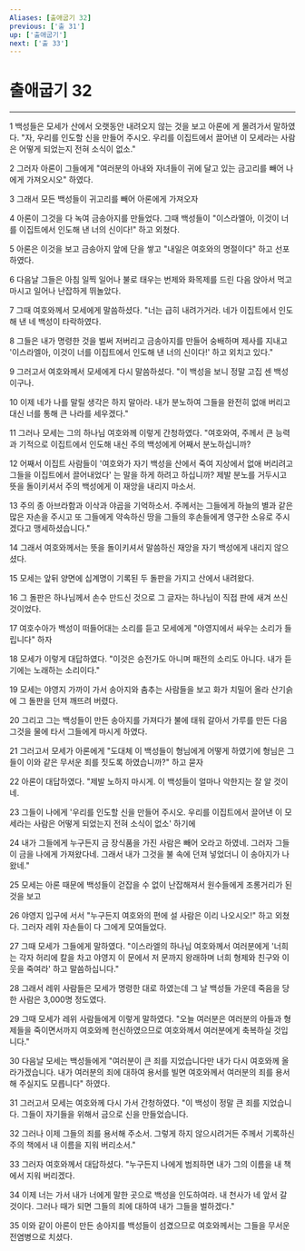 ```yaml
---
Aliases: [출애굽기 32]
previous: ['출 31']
up: ['출애굽기']
next: ['출 33']
---
```

# 출애굽기 32

***


1 백성들은 모세가 산에서 오랫동안 내려오지 않는 것을 보고 아론에 게 몰려가서 말하였다. "자, 우리를 인도할 신을 만들어 주시오. 우리를 이집트에서 끌어낸 이 모세라는 사람은 어떻게 되었는지 전혀 소식이 없소." 

2 그러자 아론이 그들에게 "여러분의 아내와 자녀들이 귀에 달고 있는 금고리를 빼어 나에게 가져오시오" 하였다. 

3 그래서 모든 백성들이 귀고리를 빼어 아론에게 가져오자 

4 아론이 그것을 다 녹여 금송아지를 만들었다. 그때 백성들이 "이스라엘아, 이것이 너를 이집트에서 인도해 낸 너의 신이다!" 하고 외쳤다. 

5 아론은 이것을 보고 금송아지 앞에 단을 쌓고 "내일은 여호와의 명절이다" 하고 선포하였다. 

6 다음날 그들은 아침 일찍 일어나 불로 태우는 번제와 화목제를 드린 다음 앉아서 먹고 마시고 일어나 난잡하게 뛰놀았다. 

7 그때 여호와께서 모세에게 말씀하셨다. "너는 급히 내려가거라. 네가 이집트에서 인도해 낸 네 백성이 타락하였다. 

8 그들은 내가 명령한 것을 벌써 저버리고 금송아지를 만들어 숭배하며 제사를 지내고 '이스라엘아, 이것이 너를 이집트에서 인도해 낸 너의 신이다!' 하고 외치고 있다." 

9 그러고서 여호와께서 모세에게 다시 말씀하셨다. "이 백성을 보니 정말 고집 센 백성이구나. 

10 이제 네가 나를 말릴 생각은 하지 말아라. 내가 분노하여 그들을 완전히 없애 버리고 대신 너를 통해 큰 나라를 세우겠다." 

11 그러나 모세는 그의 하나님 여호와께 이렇게 간청하였다. "여호와여, 주께서 큰 능력과 기적으로 이집트에서 인도해 내신 주의 백성에게 어째서 분노하십니까? 

12 어째서 이집트 사람들이 '여호와가 자기 백성을 산에서 죽여 지상에서 없애 버리려고 그들을 이집트에서 끌어내었다' 는 말을 하게 하려고 하십니까? 제발 분노를 거두시고 뜻을 돌이키셔서 주의 백성에게 이 재앙을 내리지 마소서. 

13 주의 종 아브라함과 이삭과 야곱을 기억하소서. 주께서는 그들에게 하늘의 별과 같은 많은 자손을 주시고 또 그들에게 약속하신 땅을 그들의 후손들에게 영구한 소유로 주시겠다고 맹세하셨습니다." 

14 그래서 여호와께서는 뜻을 돌이키셔서 말씀하신 재앙을 자기 백성에게 내리지 않으셨다. 

15 모세는 앞뒤 양면에 십계명이 기록된 두 돌판을 가지고 산에서 내려왔다. 

16 그 돌판은 하나님께서 손수 만드신 것으로 그 글자는 하나님이 직접 판에 새겨 쓰신 것이었다. 

17 여호수아가 백성이 떠들어대는 소리를 듣고 모세에게 "야영지에서 싸우는 소리가 들립니다" 하자 

18 모세가 이렇게 대답하였다. "이것은 승전가도 아니며 패전의 소리도 아니다. 내가 듣기에는 노래하는 소리이다." 

19 모세는 야영지 가까이 가서 송아지와 춤추는 사람들을 보고 화가 치밀어 올라 산기슭에 그 돌판을 던져 깨뜨려 버렸다. 

20 그리고 그는 백성들이 만든 송아지를 가져다가 불에 태워 갈아서 가루를 만든 다음 그것을 물에 타서 그들에게 마시게 하였다. 

21 그러고서 모세가 아론에게 "도대체 이 백성들이 형님에게 어떻게 하였기에 형님은 그들이 이와 같은 무서운 죄를 짓도록 하였습니까?" 하고 묻자 

22 아론이 대답하였다. "제발 노하지 마시게. 이 백성들이 얼마나 악한지는 잘 알 것이네. 

23 그들이 나에게 '우리를 인도할 신을 만들어 주시오. 우리를 이집트에서 끌어낸 이 모세라는 사람은 어떻게 되었는지 전혀 소식이 없소' 하기에 

24 내가 그들에게 누구든지 금 장식품을 가진 사람은 빼어 오라고 하였네. 그러자 그들이 금을 나에게 가져왔다네. 그래서 내가 그것을 불 속에 던져 넣었더니 이 송아지가 나왔네." 

25 모세는 아론 때문에 백성들이 걷잡을 수 없이 난잡해져서 원수들에게 조롱거리가 된 것을 보고 

26 야영지 입구에 서서 "누구든지 여호와의 편에 설 사람은 이리 나오시오!" 하고 외쳤다. 그러자 레위 자손들이 다 그에게 모여들었다. 

27 그때 모세가 그들에게 말하였다. "이스라엘의 하나님 여호와께서 여러분에게 '너희는 각자 허리에 칼을 차고 야영지 이 문에서 저 문까지 왕래하며 너희 형제와 친구와 이웃을 죽여라' 하고 말씀하십니다." 

28 그래서 레위 사람들은 모세가 명령한 대로 하였는데 그 날 백성들 가운데 죽음을 당한 사람은 3,000명 정도였다. 

29 그때 모세가 레위 사람들에게 이렇게 말하였다. "오늘 여러분은 여러분의 아들과 형제들을 죽이면서까지 여호와께 헌신하였으므로 여호와께서 여러분에게 축복하실 것입니다." 

30 다음날 모세는 백성들에게 "여러분이 큰 죄를 지었습니다만 내가 다시 여호와께 올라가겠습니다. 내가 여러분의 죄에 대하여 용서를 빌면 여호와께서 여러분의 죄를 용서해 주실지도 모릅니다" 하였다. 

31 그러고서 모세는 여호와께 다시 가서 간청하였다. "이 백성이 정말 큰 죄를 지었습니다. 그들이 자기들을 위해서 금으로 신을 만들었습니다. 

32 그러나 이제 그들의 죄를 용서해 주소서. 그렇게 하지 않으시려거든 주께서 기록하신 주의 책에서 내 이름을 지워 버리소서." 

33 그러자 여호와께서 대답하셨다. "누구든지 나에게 범죄하면 내가 그의 이름을 내 책에서 지워 버리겠다. 

34 이제 너는 가서 내가 너에게 말한 곳으로 백성을 인도하여라. 내 천사가 네 앞서 갈 것이다. 그러나 때가 되면 그들의 죄에 대하여 내가 그들을 벌하겠다." 

35 이와 같이 아론이 만든 송아지를 백성들이 섬겼으므로 여호와께서는 그들을 무서운 전염병으로 치셨다.
